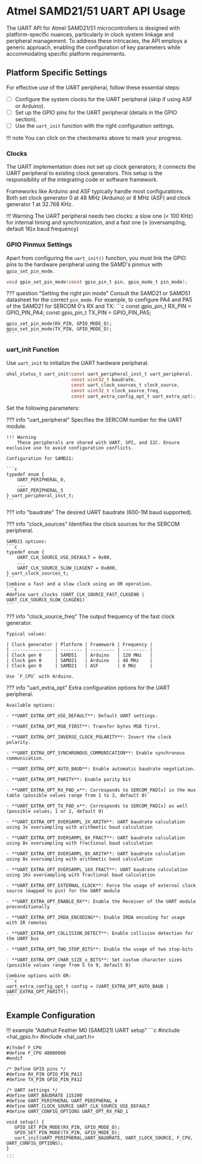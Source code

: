 # Atmel SAMD21/51 UART API Usage

The UART API for Atmel SAMD21/51 microcontrollers is designed with platform-specific nuances, particularly in clock system linkage and peripheral management. To address these intricacies, the API employs a generic approach, enabling the configuration of key parameters while accommodating specific platform requirements.

## Platform Specific Settings

For effective use of the UART peripheral, follow these essential steps:

- [ ] Configure the system clocks for the UART peripheral (skip if using ASF or Arduino).
- [ ] Set up the GPIO pins for the UART peripheral (details in the GPIO section).
- [ ] Use the `uart_init` function with the right configuration settings.

!!! note
    You can click on the checkmarks above to mark your progress.

### Clocks

The UART implementation does not set up clock generators; it connects the UART peripheral to existing clock generators. This setup is the responsibility of the integrating code or software framework.

Frameworks like Arduino and ASF typically handle most configurations. Both set clock generator 0 at 48 MHz (Arduino) or 8 MHz (ASF) and clock generator 1 at 32.768 KHz.

!!! Warning
    The UART peripheral needs two clocks: a slow one (< 100 KHz) for internal timing and synchronization, and a fast one (≥ (oversampling, default 16)x baud frequency)

### GPIO Pinmux Settings

Apart from configuring the `uart_init()` function, you must link the GPIO pins to the hardware peripheral using the SAMD's pinmux with `gpio_set_pin_mode`.

```c
void gpio_set_pin_mode(const gpio_pin_t pin, gpio_mode_t pin_mode);
```

??? question "Setting the right pin mode"
    Consult the SAMD21 or SAMD51 datasheet for the correct `pin_mode`. For example, to configure PA4 and PA5 of the SAMD21 for SERCOM 0's RX and TX:
    ```c
    const gpio_pin_t RX_PIN = GPIO_PIN_PA4;
    const gpio_pin_t TX_PIN = GPIO_PIN_PA5;

    gpio_set_pin_mode(RX_PIN, GPIO_MODE_D);
    gpio_set_pin_mode(TX_PIN, GPIO_MODE_D);
    ```

### uart_init Function

Use `uart_init` to initialize the UART hardware peripheral.

```c
uhal_status_t uart_init(const uart_peripheral_inst_t uart_peripheral, 
                        const uint32_t baudrate, 
                        const uart_clock_sources_t clock_source, 
                        const uint32_t clock_source_freq, 
                        const uart_extra_config_opt_t uart_extra_opt);
```

Set the following parameters:

??? info "uart_peripheral"
    Specifies the SERCOM number for the UART module.

    !!! Warning
        These peripherals are shared with UART, SPI, and I2C. Ensure exclusive use to avoid configuration conflicts.
    
    Configuration for SAMD21:
    
    ```c
    typedef enum {
        UART_PERIPHERAL_0,
        ...
        UART_PERIPHERAL_5
    } uart_peripheral_inst_t;
    ```

??? info "baudrate"
    The desired UART baudrate (600-1M baud supported).


??? info "clock_sources"
    Identifies the clock sources for the SERCOM peripheral.

    SAMD21 options:
    ```c
    typedef enum {
        UART_CLK_SOURCE_USE_DEFAULT = 0x00,
        ...
        UART_CLK_SOURCE_SLOW_CLKGEN7 = 0x800,
    } uart_clock_sources_t;
    ```
    Combine a fast and a slow clock using an OR operation.
    ```c
    #define uart_clocks (UART_CLK_SOURCE_FAST_CLKGEN0 | UART_CLK_SOURCE_SLOW_CLKGEN1)
    ```

??? info "clock_source_freq"
    The output frequency of the fast clock generator.

    Typical values:
    
    | Clock generator | Platform | Framework | Frequency |
    | --------------- | -------- | --------- | --------- |
    | Clock gen 0     | SAMD51   | Arduino   | 120 MHz   |
    | Clock gen 0     | SAMD21   | Arduino   | 48 MHz    |
    | Clock gen 0     | SAMD21   | ASF       | 8 MHz     |

    Use `F_CPU` with Arduino.

??? info "uart_extra_opt"
    Extra configuration options for the UART peripheral.

    Available options:

    - **UART_EXTRA_OPT_USE_DEFAULT**: Default UART settings.

    - **UART_EXTRA_OPT_MSB_FIRST**: Transfer bytes MSB first.

    - **UART_EXTRA_OPT_INVERSE_CLOCK_POLARITY**: Invert the clock polarity.

    - **UART_EXTRA_OPT_SYNCHRONOUS_COMMUNICATION**: Enable synchronous communication.

    - **UART_EXTRA_OPT_AUTO_BAUD**: Enable automatic baudrate negotiation.

    - **UART_EXTRA_OPT_PARITY**: Enable parity bit

    - **UART_EXTRA_OPT_RX_PAD_x**: Corresponds to SERCOM_PAD[x] in the mux table (possible values range from 1 to 3, default 0)

    - **UART_EXTRA_OPT_TX_PAD_x**: Corresponds to SERCOM_PAD[x] as well (possible values; 1 or 2, default 0)

    - **UART_EXTRA_OPT_OVERSAMPL_3X_ARITH**: UART baudrate calculation using 3x oversampling with arithmetic baud calculation

    - **UART_EXTRA_OPT_OVERSAMPL_8X_FRACT**: UART baudrate calculation using 8x oversampling with fractional baud calculation

    - **UART_EXTRA_OPT_OVERSAMPL_8X_ARITH**: UART baudrate calculation using 8x oversampling with arithmetic baud calculation

    - **UART_EXTRA_OPT_OVERSAMPL_16X_FRACT**: UART baudrate calculation using 16x oversampling with fractional baud calculation

    - **UART_EXTRA_OPT_EXTERNAL_CLOCK**: Force the usage of external clock source (mapped to pin) for the UART module

    - **UART_EXTRA_OPT_ENABLE_RX**: Enable the Receiver of the UART module preconditionally

    - **UART_EXTRA_OPT_IRDA_ENCODING**: Enable IRDA encoding for usage with IR remotes

    - **UART_EXTRA_OPT_COLLISION_DETECT**: Enable collision detection for the UART bus

    - **UART_EXTRA_OPT_TWO_STOP_BITS**: Enable the usage of two stop-bits

    - **UART_EXTRA_OPT_CHAR_SIZE_x_BITS**: Set custom character sizes (possible values range from 5 to 9, default 8)

    Combine options with OR:
    ```c
    uart_extra_config_opt_t config = (UART_EXTRA_OPT_AUTO_BAUD | UART_EXTRA_OPT_PARITY);
    ```

## Example Configuration

!!! example "Adafruit Feather M0 (SAMD21) UART setup"
    ```c
    #include <hal_gpio.h>
    #include <hal_uart.h>

    #ifndef F_CPU
    #define F_CPU 48000000
    #endif

    /* Define GPIO pins */
    #define RX_PIN GPIO_PIN_PA13
    #define TX_PIN GPIO_PIN_PA12

    /* UART settings */
    #define UART_BAUDRATE 115200
    #define UART_PERIPHERAL UART_PERIPHERAL_4
    #define UART_CLOCK_SOURCE UART_CLK_SOURCE_USE_DEFAULT
    #define UART_CONFIG_OPTIONS UART_OPT_RX_PAD_1

    void setup() {
       GPIO_SET_PIN_MODE(RX_PIN, GPIO_MODE_D);
       GPIO_SET_PIN_MODE(TX_PIN, GPIO_MODE_D);
       uart_init(UART_PERIPHERAL,UART_BAUDRATE, UART_CLOCK_SOURCE, F_CPU, UART_CONFIG_OPTIONS);
    }
    ...
    ```

